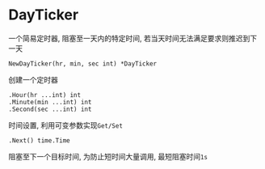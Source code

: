 # DayTicker

一个简易定时器, 阻塞至一天内的特定时间, 若当天时间无法满足要求则推迟到下一天

```
NewDayTicker(hr, min, sec int) *DayTicker
```

创建一个定时器

```
.Hour(hr ...int) int
.Minute(min ...int) int
.Second(sec ...int) int
```

时间设置, 利用可变参数实现`Get/Set`

```
.Next() time.Time
```

阻塞至下一个目标时间, 为防止短时间大量调用, 最短阻塞时间`1s`